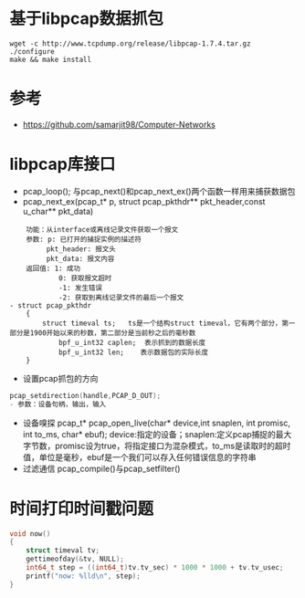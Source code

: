 # 基于libpcap数据抓包
```shell
wget -c http://www.tcpdump.org/release/libpcap-1.7.4.tar.gz
./configure
make && make install
```
# 参考
- https://github.com/samarjit98/Computer-Networks

# libpcap库接口
- pcap_loop(); 与pcap_next()和pcap_next_ex()两个函数一样用来捕获数据包
- pcap_next_ex(pcap_t* p, struct pcap_pkthdr** pkt_header,const u_char** pkt_data)
```shell
	功能：从interface或离线记录文件获取一个报文
	参数: p: 已打开的捕捉实例的描述符
         pkt_header: 报文头
         pkt_data: 报文内容
	返回值: 1: 成功
            0: 获取报文超时
            -1: 发生错误
            -2: 获取到离线记录文件的最后一个报文
- struct pcap_pkthdr
	{
		struct timeval ts;   ts是一个结构struct timeval，它有两个部分，第一部分是1900开始以来的秒数，第二部分是当前秒之后的毫秒数
			bpf_u_int32 caplen;  表示抓到的数据长度
			bpf_u_int32 len;    表示数据包的实际长度
	}
```
- 设置pcap抓包的方向
```cpp
pcap_setdirection(handle,PCAP_D_OUT);
- 参数：设备句柄，输出，输入
```
- 设备嗅探
pcap_t* pcap_open_live(char* device,int snaplen, int promisc, int to_ms, char* ebuf);
device:指定的设备；snaplen:定义pcap捕捉的最大字节数，promisc设为true，将指定接口为混杂模式，to_ms是读取时的超时值，单位是毫秒，ebuf是一个我们可以存入任何错误信息的字符串
- 过滤通信
pcap_compile()与pcap_setfilter()

# 时间打印时间戳问题
```cpp
void now()
{
	struct timeval tv;
	gettimeofday(&tv, NULL);
	int64_t step = ((int64_t)tv.tv_sec) * 1000 * 1000 + tv.tv_usec;
	printf("now: %lld\n", step);
}

```
